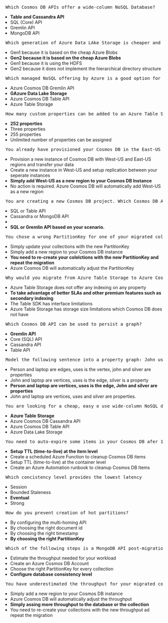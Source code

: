 
<pre> Which Cosmos DB APIs offer a wide-column NoSQL Database?</pre>
<ul>
	<li><b>Table and Cassandra API</b></li>
	<li> SQL (Core) API</li>
	<li> Gremlin API </li>
	<li> MongoDB API </li>
</ul>

<pre> Which generation of Azure Data LAke Storage is cheaper and why?</pre>
<ul>
	<li>Gen1 because it is based on the cheap Azure Blobs</li>
  <li> <b>Gen2 because it is based on the cheap Azure Blobs </b></li>
	<li> Gen1 because it is using the HDFS</li>
	<li> Gen2 because it does not implement the hierarchical directory structure </li>
</ul>



<pre> Which managed NoSQL offering by Azure is a good option for big data analytics with Hadoop</pre>
<ul>
	<li>Azure Cosmos DB Gremlin API</li>
  <li> <b>GAzure Data Lake Storage</b></li>
	<li>Azure Cosmos DB Table API</li>
	<li> Azure Table Storage </li>
</ul>



<pre> How many custom properties can be added to an Azure Table Storage entity</pre>
<ul>
  <li> <b>252 properties </b></li>
  <li> Three properties </li>
	<li> 255 properties</li>
	<li> Unlimited number of properties can be assigned</li>
</ul>


<pre> You already have provisioned your Cosmos DB in the East-US region. Now you have custoemrs in West-US. What should you do?</pre>
<ul>
  <li> Provision a new instance of Cosmos DB with West-US and East-US regions and transfer your data</li>
  <li> Create a new instance in West-US and setup replication between your seperate instances </li>
	<li> <b>Simply add West-US as a new region to your Cosmos DB Instance </b></li>
	<li> No action is required. Azure Cosmos DB will automatically add West-US as a new region</li>
</ul>

<pre> You are creating a new Cosmos DB project. Which Cosmos DB API is recommended?</pre>
<ul>
  <li> SQL or Table API</li>
  <li> Cassandra or MongoDB API </li>
	<li> <The SQL (core) API</li>
	<li> <b> SQL or Gremlin API based on your scenario. </b></li>
</ul>


<pre> You chose a wrong PartitionKey for one of your migrated collections. Waht can be done after migration?</pre>
<ul>
  <li> Simply update your collections with the new PartitionKey</li>
  <li> Simply add a new region to your Cosmos DB instance </li>
	<li> <b>You need to re-create your colelctions with the new PartitionKey and repeat the migration </b></li>
	<li> Azure Cosmos DB will automatically adjust the PartitionKey</li>
</ul>


<pre> Why would you migrate from Azure Table Storage to Azure Cosmos DB Table API?</pre>
<ul>
  <li> Azure Table Storage does not offer any indexing on any property</li>
  <li> <b>To take advantage of better SLAs and other premium features such as secondary indexing </b></li>
	<li>The Table SDK has interface limitations</li>
	<li> Azure Table Storage has storage size limitations which Cosmos DB does not have</li>
</ul>


<pre> Which Cosmos DB API can be used to persist a graph?</pre>
<ul>
	<li> <b>Gremlin API</b></li>
  <li> Core (SQL) API</li>
	<li>Cassandra API</li>
	<li> Table API</li>
</ul>

<pre> Model the following sentence into a property graph: John uses a silver laptop</pre>
<ul>
	<li> Person and laptop are edges, uses is the vertex, john and silver are properties</li>
  <li> John and laptop are vertices, uses is the edge, silver is a property</li>
	<li> <b>Person and laptop are vertices, uses is the edge, John and silver are properties </b></li>
	<li> John and laptop are vertices, uses and silver are properties.</li>
</ul>

<pre> You are looking for a cheap, easy o use wide-column NoSQL database in Azure. Premium SLA is not too important for you. Which of the following is a good option?</pre>
<ul>
	<li> <b>Azure Table Storage </b></li>
  <li> Azure Cosmos DB Cassandra API </li>
	<li> Azure Cosmos DB Table API</li>
	<li> Azure Data Lake Storage</li>
</ul>



<pre> You need to auto-expire some items in your Cosmos DB afer 12 hours. What is the easiest method to do it?</pre>
<ul>
	<li> <b>Setup TTL (time-to-live) at the item level </b></li>
  <li> Create a scheduled Azure Function to cleanup Cosmos DB items </li>
	<li> Setup TTL (time-to-live) at the container level</li>
	<li> Create an Azure Automation runbook to cleanup Cosmos DB Items</li>
</ul>




<pre> Which concistency level provides the lowest latency</pre>
<ul>
	<li> Session</li>
  <li> Bounded Staleness </li>
	<li> <b>Eventual </b></li>
	<li> Strong</li>
</ul>



<pre> How do you prevent creation of hot partitions?</pre>
<ul>
	<li> By configuring the multi-homing API</li>
  <li> By choosing the right document id </li>
	<li> By choosing the right timestamp</li>
	<li> <b>By choosing the right PartitionKey </b></li>
</ul>



<pre> Which of the following steps is a MongoDB API post-migration step</pre>
<ul>
	<li> Estimate the throughput needed for your workload</li>
  <li> Create an Azure Cosmos DB Account </li>
	<li> Choose the right PartitionKey for every collection</li>
	<li><b>Configure database consistency level</b></li>
</ul>



<pre> You have underestimated the throughput for your migrated collections. What can be done after migration?</pre>
<ul>
	<li> Simply add a new region to your Cosmos DB instance</li>
  <li> Azure Cosmos DB will automatically adjust the throughput</li>
	<li> <b>Simply assing more throughput to the database or the collection </b></li>
	<li> You need to re-create your collections with the new throughput ad repeat the migration</li>
</ul>
